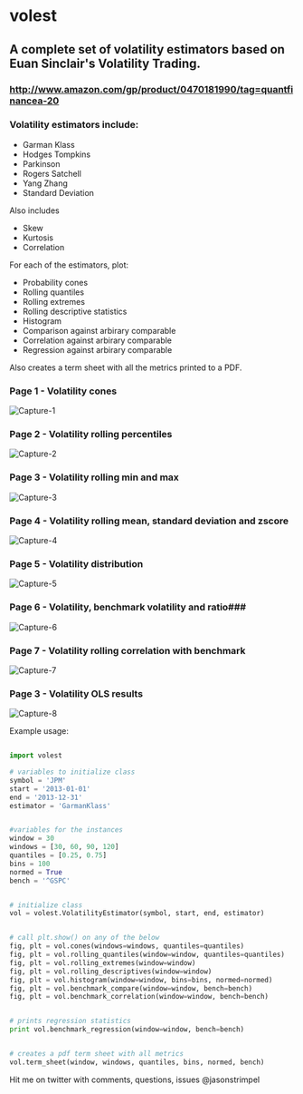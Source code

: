 # volest #

## A complete set of volatility estimators based on Euan Sinclair's Volatility Trading. ##
### http://www.amazon.com/gp/product/0470181990/tag=quantfinancea-20 ###

### Volatility estimators include: ###

* Garman Klass
* Hodges Tompkins
* Parkinson
* Rogers Satchell
* Yang Zhang
* Standard Deviation

Also includes

* Skew
* Kurtosis
* Correlation

For each of the estimators, plot:

* Probability cones
* Rolling quantiles
* Rolling extremes
* Rolling descriptive statistics
* Histogram
* Comparison against arbirary comparable
* Correlation against arbirary comparable
* Regression against arbirary comparable

Also creates a term sheet with all the metrics printed to a PDF.

### Page 1 - Volatility cones ###
![Capture-1](docs/img/1.png)

### Page 2 - Volatility rolling percentiles ###
![Capture-2](docs/img/2.png)

### Page 3 - Volatility rolling min and max ###
![Capture-3](docs/img/3.png)

### Page 4 - Volatility rolling mean, standard deviation and zscore ###
![Capture-4](docs/img/4.png)

### Page 5 - Volatility distribution ###
![Capture-5](docs/img/5.png)

### Page 6 - Volatility, benchmark volatility and ratio###
![Capture-6](docs/img/6.png)

### Page 7 - Volatility rolling correlation with benchmark ###
![Capture-7](docs/img/7.png)

### Page 3 - Volatility OLS results ###
![Capture-8](docs/img/8.png)

Example usage:

```python

import volest

# variables to initialize class
symbol = 'JPM'
start = '2013-01-01'
end = '2013-12-31'
estimator = 'GarmanKlass'


#variables for the instances
window = 30
windows = [30, 60, 90, 120]
quantiles = [0.25, 0.75]
bins = 100
normed = True
bench = '^GSPC'


# initialize class
vol = volest.VolatilityEstimator(symbol, start, end, estimator)


# call plt.show() on any of the below
fig, plt = vol.cones(windows=windows, quantiles=quantiles)
fig, plt = vol.rolling_quantiles(window=window, quantiles=quantiles)
fig, plt = vol.rolling_extremes(window=window)
fig, plt = vol.rolling_descriptives(window=window)
fig, plt = vol.histogram(window=window, bins=bins, normed=normed)
fig, plt = vol.benchmark_compare(window=window, bench=bench)
fig, plt = vol.benchmark_correlation(window=window, bench=bench)


# prints regression statistics
print vol.benchmark_regression(window=window, bench=bench)


# creates a pdf term sheet with all metrics
vol.term_sheet(window, windows, quantiles, bins, normed, bench)

```

Hit me on twitter with comments, questions, issues @jasonstrimpel
